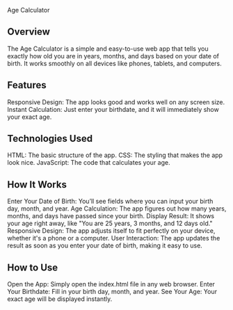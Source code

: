 Age Calculator
##  Overview
The Age Calculator is a simple and easy-to-use web app that tells you exactly how old you are in years, months, and days based on your date of birth. It works smoothly on all devices like phones, tablets, and computers.

##  Features
Responsive Design: The app looks good and works well on any screen size.
Instant Calculation: Just enter your birthdate, and it will immediately show your exact age.

## Technologies Used
HTML: The basic structure of the app.
CSS: The styling that makes the app look nice.
JavaScript: The code that calculates your age.

## How It Works
Enter Your Date of Birth: You’ll see fields where you can input your birth day, month, and year.
 Age Calculation: The app figures out how many years, months, and days have passed since your birth.
 Display Result: It shows your age right away, like "You are 25 years, 3 months, and 12 days old."
 Responsive Design: The app adjusts itself to fit perfectly on your device, whether it's a phone or a computer.
 User Interaction: The app updates the result as soon as you enter your date of birth, making it easy to use.

## How to Use
Open the App: Simply open the index.html file in any web browser.
Enter Your Birthdate: Fill in your birth day, month, and year.
See Your Age: Your exact age will be displayed instantly.
